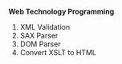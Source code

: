 **Web Technology Programming**

 1. XML Validation
 2. SAX Parser
 3. DOM Parser
 4. Convert XSLT to HTML
